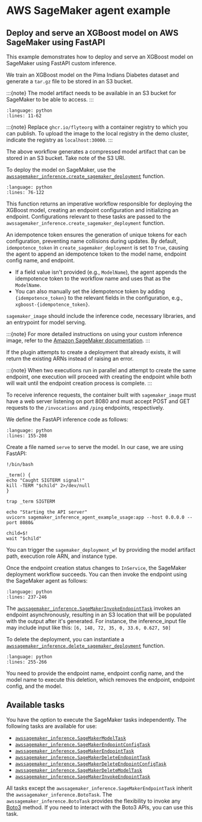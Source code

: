 # AWS SageMaker agent example

## Deploy and serve an XGBoost model on AWS SageMaker using FastAPI

This example demonstrates how to deploy and serve an XGBoost model on SageMaker using FastAPI custom inference.

We train an XGBoost model on the Pima Indians Diabetes dataset and generate a `tar.gz` file to be stored in an S3 bucket.

:::{note}
The model artifact needs to be available in an S3 bucket for SageMaker to be able to access.
:::

```{rli} https://raw.githubusercontent.com/flyteorg/flytesnacks/master/examples/sagemaker_inference_agent/sagemaker_inference_agent/sagemaker_inference_agent_example_usage.py
:language: python
:lines: 11-62
```

:::{note}
Replace `ghcr.io/flyteorg` with a container registry to which you can publish.
To upload the image to the local registry in the demo cluster, indicate the registry as `localhost:30000`.
:::

The above workflow generates a compressed model artifact that can be stored in an S3 bucket. Take note of the S3 URI.

To deploy the model on SageMaker, use the [`awssagemaker_inference.create_sagemaker_deployment`](https://docs.flyte.org/en/latest/api/flytekit/plugins/generated/flytekitplugins.awssagemaker_inference.create_sagemaker_deployment.html#flytekitplugins.awssagemaker_inference.create_sagemaker_deployment) function.

```{rli} https://raw.githubusercontent.com/flyteorg/flytesnacks/master/examples/sagemaker_inference_agent/sagemaker_inference_agent/sagemaker_inference_agent_example_usage.py
:language: python
:lines: 76-122
```

This function returns an imperative workflow responsible for deploying the XGBoost model, creating an endpoint configuration and initializing an endpoint. Configurations relevant to these tasks are passed to the `awssagemaker_inference.create_sagemaker_deployment` function.

An idempotence token ensures the generation of unique tokens for each configuration, preventing name collisions during updates.
By default, `idempotence_token` in `create_sagemaker_deployment` is set to `True`, causing the agent to append an idempotence token to the model name, endpoint config name, and endpoint.

- If a field value isn't provided (e.g., `ModelName`), the agent appends the idempotence token to the workflow name and uses that as the `ModelName`.
- You can also manually set the idempotence token by adding `{idempotence_token}` to the relevant fields in the configuration, e.g., `xgboost-{idempotence_token}`.

`sagemaker_image` should include the inference code, necessary libraries, and an entrypoint for model serving.

:::{note}
For more detailed instructions on using your custom inference image, refer to the [Amazon SageMaker documentation](https://docs.aws.amazon.com/sagemaker/latest/dg/your-algorithms-inference-code.html).
:::

If the plugin attempts to create a deployment that already exists, it will return the existing ARNs instead of raising an error.

:::{note}
When two executions run in parallel and attempt to create the same endpoint, one execution will proceed with creating the endpoint while both will wait until the endpoint creation process is complete.
:::

To receive inference requests, the container built with `sagemaker_image` must have a web server
listening on port 8080 and must accept POST and GET requests to the `/invocations` and `/ping` endpoints, respectively.

We define the FastAPI inference code as follows:

```{rli} https://raw.githubusercontent.com/flyteorg/flytesnacks/master/examples/sagemaker_inference_agent/sagemaker_inference_agent/sagemaker_inference_agent_example_usage.py
:language: python
:lines: 155-208
```

Create a file named `serve` to serve the model. In our case, we are using FastAPI:

```{code-block} shell
!/bin/bash

_term() {
echo "Caught SIGTERM signal!"
kill -TERM "$child" 2>/dev/null
}

trap _term SIGTERM

echo "Starting the API server"
uvicorn sagemaker_inference_agent_example_usage:app --host 0.0.0.0 --port 8080&

child=$!
wait "$child"
```

You can trigger the `sagemaker_deployment_wf` by providing the model artifact path, execution role ARN, and instance type.

Once the endpoint creation status changes to `InService`, the SageMaker deployment workflow succeeds.
You can then invoke the endpoint using the SageMaker agent as follows:

```{rli} https://raw.githubusercontent.com/flyteorg/flytesnacks/master/examples/sagemaker_inference_agent/sagemaker_inference_agent/sagemaker_inference_agent_example_usage.py
:language: python
:lines: 237-246
```

The [`awssagemaker_inference.SageMakerInvokeEndpointTask`](https://docs.flyte.org/en/latest/api/flytekit/plugins/generated/flytekitplugins.awssagemaker_inference.SageMakerInvokeEndpointTask.html#flytekitplugins.awssagemaker_inference.SageMakerInvokeEndpointTask) invokes an endpoint asynchronously, resulting in an S3 location that will be populated with the output after it's generated. For instance, the inference_input file may include input like this: `[6, 148, 72, 35, 0, 33.6, 0.627, 50]`

To delete the deployment, you can instantiate a [`awssagemaker_inference.delete_sagemaker_deployment`](https://docs.flyte.org/en/latest/api/flytekit/plugins/generated/flytekitplugins.awssagemaker_inference.delete_sagemaker_deployment.html#flytekitplugins.awssagemaker_inference.delete_sagemaker_deployment) function.

```{rli} https://raw.githubusercontent.com/flyteorg/flytesnacks/master/examples/sagemaker_inference_agent/sagemaker_inference_agent/sagemaker_inference_agent_example_usage.py
:language: python
:lines: 255-266
```

You need to provide the endpoint name, endpoint config name, and the model name to execute this deletion, which removes the endpoint, endpoint config, and the model.

## Available tasks

You have the option to execute the SageMaker tasks independently. The following tasks are available for use:

- [`awssagemaker_inference.SageMakerModelTask`](https://docs.flyte.org/en/latest/api/flytekit/plugins/generated/flytekitplugins.awssagemaker_inference.SageMakerModelTask.html#flytekitplugins.awssagemaker_inference.SageMakerModelTask)
- [`awssagemaker_inference.SageMakerEndpointConfigTask`](https://docs.flyte.org/en/latest/api/flytekit/plugins/generated/flytekitplugins.awssagemaker_inference.SageMakerEndpointConfigTask.html#flytekitplugins.awssagemaker_inference.SageMakerEndpointConfigTask)
- [`awssagemaker_inference.SageMakerEndpointTask`](https://docs.flyte.org/en/latest/api/flytekit/plugins/generated/flytekitplugins.awssagemaker_inference.SageMakerEndpointTask.html#flytekitplugins.awssagemaker_inference.SageMakerEndpointTask)
- [`awssagemaker_inference.SageMakerDeleteEndpointTask`](https://docs.flyte.org/en/latest/api/flytekit/plugins/generated/flytekitplugins.awssagemaker_inference.SageMakerDeleteEndpointTask.html#flytekitplugins.awssagemaker_inference.SageMakerDeleteEndpointTask)
- [`awssagemaker_inference.SageMakerDeleteEndpointConfigTask`](https://docs.flyte.org/en/latest/api/flytekit/plugins/generated/flytekitplugins.awssagemaker_inference.SageMakerDeleteEndpointConfigTask.html#flytekitplugins.awssagemaker_inference.SageMakerDeleteEndpointConfigTask)
- [`awssagemaker_inference.SageMakerDeleteModelTask`](https://docs.flyte.org/en/latest/api/flytekit/plugins/generated/flytekitplugins.awssagemaker_inference.SageMakerDeleteModelTask.html#flytekitplugins.awssagemaker_inference.SageMakerDeleteModelTask)
- [`awssagemaker_inference.SageMakerInvokeEndpointTask`](https://docs.flyte.org/en/latest/api/flytekit/plugins/generated/flytekitplugins.awssagemaker_inference.SageMakerInvokeEndpointTask.html#flytekitplugins.awssagemaker_inference.SageMakerInvokeEndpointTask)

All tasks except the `awssagemaker_inference.SageMakerEndpointTask` inherit the `awssagemaker_inference.BotoTask`. The `awssagemaker_inference.BotoTask` provides the flexibility to invoke any [Boto3](https://boto3.amazonaws.com/v1/documentation/api/latest/index.html) method. If you need to interact with the Boto3 APIs, you can use this task.
